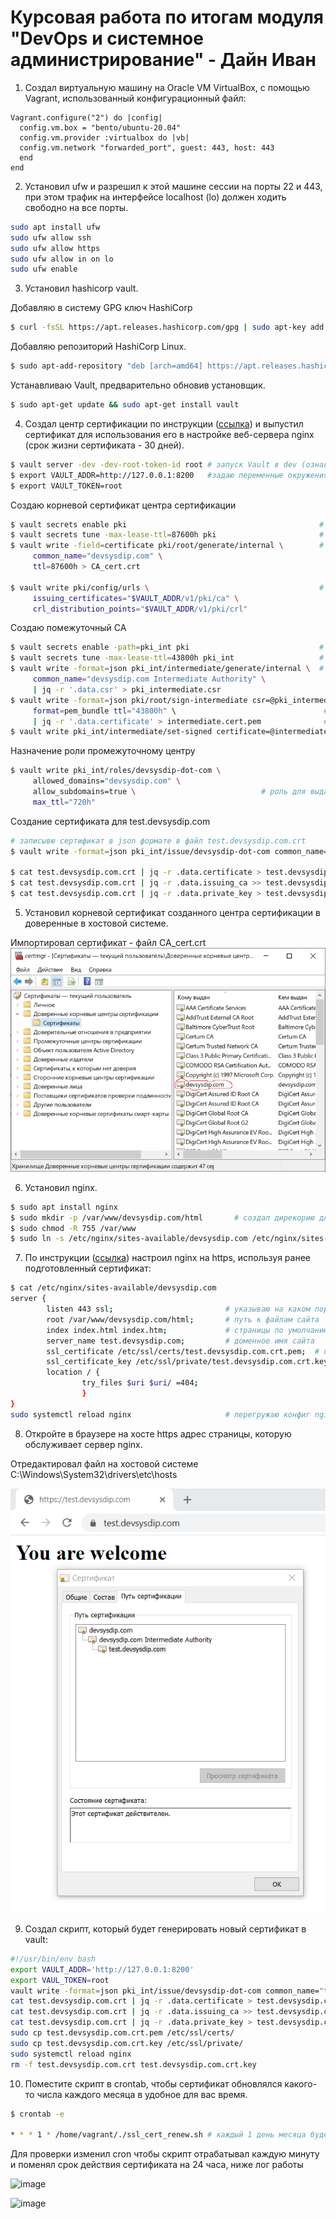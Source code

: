 # Курсовая работа по итогам модуля "DevOps и системное администрирование" - Дайн Иван


1. Создал виртуальную машину на Oracle VM VirtualBox, с помощью Vagrant, использованный конфигурационный файл:
```config
Vagrant.configure("2") do |config|
  config.vm.box = "bento/ubuntu-20.04"
  config.vm.provider :virtualbox do |vb|
  config.vm.network "forwarded_port", guest: 443, host: 443
  end
end
```
2. Установил ufw и разрешил к этой машине сессии на порты 22 и 443, при этом трафик на интерфейсе localhost (lo) должен ходить свободно на все порты.
```bash
sudo apt install ufw
sudo ufw allow ssh
sudo ufw allow https
sudo ufw allow in on lo
sudo ufw enable
```
3. Установил hashicorp vault.

Добавляю в систему GPG ключ HashiCorp
```bash
$ curl -fsSL https://apt.releases.hashicorp.com/gpg | sudo apt-key add -
```
Добавляю репозиторий HashiCorp Linux.
```bash
$ sudo apt-add-repository "deb [arch=amd64] https://apt.releases.hashicorp.com $(lsb_release -cs) main"
```
Устанавливаю Vault, предварительно обновив установщик.
```bash
$ sudo apt-get update && sudo apt-get install vault
```
4. Cоздал центр сертификации по инструкции ([ссылка](https://learn.hashicorp.com/tutorials/vault/pki-engine?in=vault/secrets-management)) и выпустил сертификат для использования его в настройке веб-сервера nginx (срок жизни сертификата - 30 дней).
```bash
$ vault server -dev -dev-root-token-id root # запуск Vault в dev (ознакомительном) режиме с рутовым токеном
$ export VAULT_ADDR=http://127.0.0.1:8200   #задаю переменные окружения
$ export VAULT_TOKEN=root
```
Создаю корневой сертификат центра сертификации
```bash
$ vault secrets enable pki                                           # включаю pki в ветке pki
$ vault secrets tune -max-lease-ttl=87600h pki                       # срок жизни примерно 10 лет
$ vault write -field=certificate pki/root/generate/internal \        # генерирую корневой сертификат devsysdip.com
     common_name="devsysdip.com" \
     ttl=87600h > CA_cert.crt

$ vault write pki/config/urls \                                      # прописываю адреса CA и CRL
     issuing_certificates="$VAULT_ADDR/v1/pki/ca" \
     crl_distribution_points="$VAULT_ADDR/v1/pki/crl"
```
Создаю помежуточный CA
```bash
$ vault secrets enable -path=pki_int pki                             # включаю pki в ветке pki_int
$ vault secrets tune -max-lease-ttl=43800h pki_int                   # срок жизни примерно 10 лет
$ vault write -format=json pki_int/intermediate/generate/internal \  # генерирую в json формате, извлекаю CSR и записываю в файл pki_intermediate.csr
     common_name="devsysdip.com Intermediate Authority" \
     | jq -r '.data.csr' > pki_intermediate.csr
$ vault write -format=json pki/root/sign-intermediate csr=@pki_intermediate.csr \ 
     format=pem_bundle ttl="43800h" \                                 # подписываю промежуточный сертификат корневым 
     | jq -r '.data.certificate' > intermediate.cert.pem              # из json извлекаю сертификат в файл intermediate.cert.pem  
$ vault write pki_int/intermediate/set-signed certificate=@intermediate.cert.pem  # подписанный импортирую в Vault 
```
Назначение роли промежуточному центру
```bash
$ vault write pki_int/roles/devsysdip-dot-com \
     allowed_domains="devsysdip.com" \
     allow_subdomains=true \                            # роль для выдачи сертификатов для поддоменов devsysdip.com
     max_ttl="720h"
```
Создание сертификата для test.devsysdip.com
```bash
# записывю сертификат в json формате в файл test.devsysdip.com.crt
$ vault write -format=json pki_int/issue/devsysdip-dot-com common_name="test.devsysdip.com" ttl="720h" > test.devsysdip.com.crt

$ cat test.devsysdip.com.crt | jq -r .data.certificate > test.devsysdip.com.crt.pem   # в файл test.devsysdip.com.crt.pem записывю сертификат
$ cat test.devsysdip.com.crt | jq -r .data.issuing_ca >> test.devsysdip.com.crt.pem   # и дополняю его сертификатом от промежуточного центра для построения цепочки
$ cat test.devsysdip.com.crt | jq -r .data.private_key > test.devsysdip.com.crt.key   # записываю закрытый ключ
```
5. Установил корневой сертификат созданного центра сертификации в доверенные в хостовой системе.

Импортировал сертификат - файл CA_cert.crt
![Импортировал сертификат](https://github.com/ivan-dayn/devops-netology/blob/main/devsys-diplom/dip-cert.png)

6. Установил nginx.
```bash
$ sudo apt install nginx
$ sudo mkdir -p /var/www/devsysdip.com/html       # создал дирекорию для файлов сайта и назначил права на неё
$ sudo chmod -R 755 /var/www
$ sudo ln -s /etc/nginx/sites-available/devsysdip.com /etc/nginx/sites-enabled/   # добавил сайт в разрешённые
```


7. По инструкции ([ссылка](https://nginx.org/en/docs/http/configuring_https_servers.html)) настроил nginx на https, используя ранее подготовленный сертификат:
 
```bash
$ cat /etc/nginx/sites-available/devsysdip.com
server {
        listen 443 ssl;                         # указываю на каком порту ждать соединение
        root /var/www/devsysdip.com/html;       # путь к файлам сайта
        index index.html index.htm;             # страницы по умолчанию
        server_name test.devsysdip.com;         # доменное имя сайта
        ssl_certificate /etc/ssl/certs/test.devsysdip.com.crt.pem;  # пути до сертификата и закрытого ключа, заранее положил файлы туда
        ssl_certificate_key /etc/ssl/private/test.devsysdip.com.crt.key;
        location / {
                try_files $uri $uri/ =404;
                }
}
sudo systemctl reload nginx                     # перегружаю конфиг nginx
```
8. Откройте в браузере на хосте https адрес страницы, которую обслуживает сервер nginx.

Отредактировал файл на хостовой системе C:\Windows\System32\drivers\etc\hosts

![Сайт](https://github.com/ivan-dayn/devops-netology/blob/main/devsys-diplom/dip-site.png)


9. Создал скрипт, который будет генерировать новый сертификат в vault:
```bash
#!/usr/bin/env bash
export VAULT_ADDR='http://127.0.0.1:8200'
export VAUL_TOKEN=root
vault write -format=json pki_int/issue/devsysdip-dot-com common_name="test.devsysdip.com" ttl="24h" > test.devsysdip.com.crt
cat test.devsysdip.com.crt | jq -r .data.certificate > test.devsysdip.com.crt.pem
cat test.devsysdip.com.crt | jq -r .data.issuing_ca >> test.devsysdip.com.crt.pem
cat test.devsysdip.com.crt | jq -r .data.private_key > test.devsysdip.com.crt.key
sudo cp test.devsysdip.com.crt.pem /etc/ssl/certs/
sudo cp test.devsysdip.com.crt.key /etc/ssl/private/
sudo systemctl reload nginx
rm -f test.devsysdip.com.crt test.devsysdip.com.crt.key
```
10. Поместите скрипт в crontab, чтобы сертификат обновлялся какого-то числа каждого месяца в удобное для вас время.
```bash
$ crontab -e
 
* * * 1 * /home/vagrant/./ssl_cert_renew.sh # каждый 1 день месяца будет отрабатываться скрипт

```
Для проверки изменил cron чтобы скрипт отрабатывал каждую минуту и поменял срок действия сертификата на 24 часа, ниже лог работы

![image](https://user-images.githubusercontent.com/93118042/149755554-0a49ba44-1678-495b-b4eb-91f1f7175b65.png)

![image](https://user-images.githubusercontent.com/93118042/149755876-395182f1-3772-4f9e-9755-62704315f555.png)

